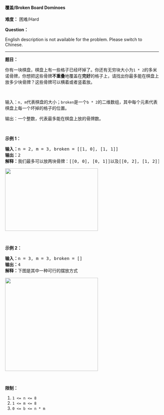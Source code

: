 #### 覆盖/Broken Board Dominoes
**难度：** 困难/Hard

**Question：** 

<p>English description is not available for the problem. Please switch to Chinese.</p>

------

**题目：** 
<p>你有一块棋盘，棋盘上有一些格子已经坏掉了。你还有无穷块大小为<code>1 * 2</code>的多米诺骨牌，你想把这些骨牌<strong>不重叠</strong>地覆盖在<strong>完好</strong>的格子上，请找出你最多能在棋盘上放多少块骨牌？这些骨牌可以横着或者竖着放。</p>

<p>&nbsp;</p>

<p>输入：<code>n, m</code>代表棋盘的大小；<code>broken</code>是一个<code>b * 2</code>的二维数组，其中每个元素代表棋盘上每一个坏掉的格子的位置。</p>

<p>输出：一个整数，代表最多能在棋盘上放的骨牌数。</p>

<p>&nbsp;</p>

<p><strong>示例 1：</strong></p>

<pre><strong>输入：</strong>n = 2, m = 3, broken = [[1, 0], [1, 1]]
<strong>输出：</strong>2
<strong>解释：</strong>我们最多可以放两块骨牌：[[0, 0], [0, 1]]以及[[0, 2], [1, 2]]。（见下图）</pre>

<p><img alt="" src="https://assets.leetcode-cn.com/aliyun-lc-upload/uploads/2019/09/09/domino_example_1.jpg" style="height: 204px; width: 304px;"></p>

<p>&nbsp;</p>

<p><strong>示例 2：</strong></p>

<pre><strong>输入：</strong>n = 3, m = 3, broken = []
<strong>输出：</strong>4
<strong>解释：</strong>下图是其中一种可行的摆放方式
</pre>

<p><img alt="" src="https://assets.leetcode-cn.com/aliyun-lc-upload/uploads/2019/09/09/domino_example_2.jpg" style="height: 304px; width: 304px;"></p>

<p>&nbsp;</p>

<p><strong>限制：</strong></p>

<ol>
	<li><code>1 &lt;= n &lt;= 8</code></li>
	<li><code>1 &lt;= m &lt;= 8</code></li>
	<li><code>0 &lt;= b &lt;= n * m</code></li>
</ol>

